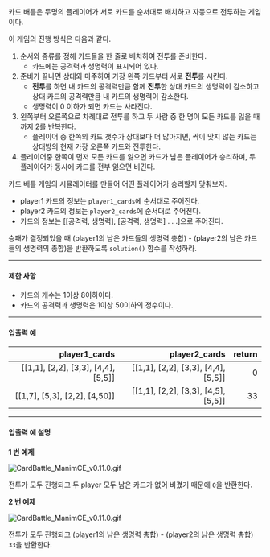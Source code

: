 
카드 배틀은 두명의 플레이어가 서로 카드를 순서대로 배치하고 자동으로 전투하는 게임이다. 

이 게임의 진행 방식은 다음과 같다.

1. 순서와 종류를 정해 카드들을 한 줄로 배치하여 전투를 준비한다.
    * 카드에는 공격력과 생명력이 표시되어 있다.
2. 준비가 끝나면 상대와 마주하여 가장 왼쪽 카드부터 서로 **전투**를 시킨다.
    * **전투**를 하면 내 카드의 공격력만큼 함께 **전투**한 상대 카드의 생명력이 감소하고 상대 카드의 공격력만큼 내 카드의 생명력이 감소한다.
    * 생명력이 0 이하가 되면 카드는 사라진다.
3. 왼쪽부터 오른쪽으로 차례대로 전투를 하고 두 사람 중 한 명이 모든 카드를 잃을 때까지 2를 반복한다.
    * 플레이어 중 한쪽의 카드 갯수가 상대보다 더 많아지면, 짝이 맞지 않는 카드는 상대방의 현재 가장 오른쪽 카드와 전투한다.
4. 플레이어중 한쪽이 먼저 모든 카드를 잃으면 카드가 남은 플레이어가 승리하며, 두 플레이어가 동시에 카드를 전부 잃으면 비긴다.

카드 배틀 게임의 시뮬레이터를 만들어 어떤 플레이어가 승리할지 맞춰보자.


* player1 카드의 정보는 `player1_cards`에 순서대로 주어진다.
* player2 카드의 정보는 `player2_cards`에 순서대로 주어진다.
* 카드의 정보는 [[공격력, 생명력], [공격력, 생명력] . . .]으로 주어진다.

승패가 결정되었을 때 
(player1의 남은 카드들의 생명력 총합) - (player2의 남은 카드들의 생명력의 총합)을 반환하도록 `solution()` 함수를 작성하라.

___


#### 제한 사항

* 카드의 개수는 1이상 8이하이다.
* 카드의 공격력과 생명력은 1이상 50이하의 정수이다.


___

#### 입출력 예

|player1_cards|player2_cards|return|
|---:|---:|---:|
|[[1,1], [2,2], [3,3], [4,4], [5,5]]|[[1,1], [2,2], [3,3], [4,4], [5,5]]|0|
|[[1,7], [5,3], [2,2], [4,50]]|[[1,1], [2,2], [3,3], [4,5], [5,5]]|33|

___

#### 입출력 예 설명

**1 번 예제**

![CardBattle_ManimCE_v0.11.0.gif](https://grepp-programmers.s3.ap-northeast-2.amazonaws.com/files/production/df72c14a-3159-4763-a2ee-f8583b87ebe3/CardBattle_ManimCE_v0.11.0.gif)

전투가 모두 진행되고 두 player 모두 남은 카드가 없어 비겼기 때문에 `0`을 반환한다.


**2 번 예제**

![CardBattle_ManimCE_v0.11.0.gif](https://grepp-programmers.s3.ap-northeast-2.amazonaws.com/files/production/01270a42-8598-4fda-b201-df8e2b087c53/CardBattle_ManimCE_v0.11.0.gif)

전투가 모두 진행되고 (player1의 남은 생명력 총합) - (player2의 남은 생명력 총합) `33`을 반환한다.

